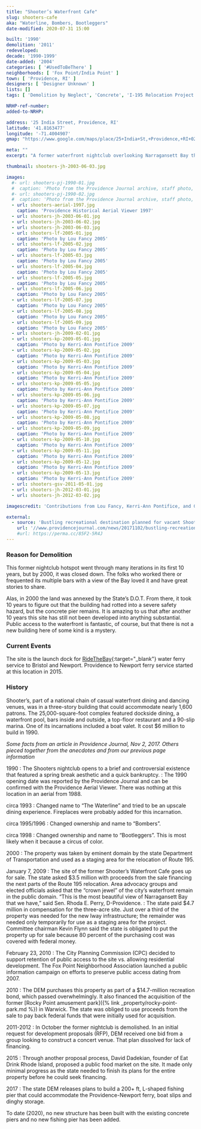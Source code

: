 ```yaml
---
title: "Shooter’s Waterfront Cafe"
slug: shooters-cafe
aka: "Waterline, Bombers, Bootleggers"
date-modified: 2020-07-31 15:00

built: '1990'
demolition: '2011'
redeveloped: 
decade: '1990-1999'
date-added: '2004'
categories: [ '#UsedToBeThere' ]
neighborhoods: [ 'Fox Point/India Point' ]
town: [ 'Providence, RI' ]
designers: [ 'Designer Unknown' ]
lists: []
tags: [ 'Demolition by Neglect', 'Concrete', 'I-195 Relocation Project' ]

NRHP-ref-number:
added-to-NRHP:

address: '25 India Street, Providence, RI'
latitude: '41.8163477'
longitude: '-71.4004907'
gmap: "https://www.google.com/maps/place/25+India+St,+Providence,+RI+02903/@41.8163477,-71.4004907,17z/data=!3m1!4b1!4m5!3m4!1s0x89e445476b875c2d:0x840f1bb0d4155718!8m2!3d41.8163477!4d-71.398302"

meta: ""
excerpt: "A former waterfront nightclub overlooking Narragansett Bay that operated under many different names in its 10 year lifespan"

thumbnail: shooters-jh-2003-06-03.jpg

images:
  #- url: shooters-pj-1990-01.jpg
  #  caption: 'Photo from the Providence Journal archive, staff photo, 1990'
  #- url: shooters-pj-1990-02.jpg
  #  caption: 'Photo from the Providence Journal archive, staff photo, 1990'
  - url: shooters-aerial-1997.jpg
    caption: 'Providence Historical Aerial Viewer 1997'
  - url: shooters-jh-2003-06-01.jpg
  - url: shooters-jh-2003-06-02.jpg
  - url: shooters-jh-2003-06-03.jpg
  - url: shooters-lf-2005-01.jpg
    caption: 'Photo by Lou Fancy 2005'
  - url: shooters-lf-2005-02.jpg
    caption: 'Photo by Lou Fancy 2005'
  - url: shooters-lf-2005-03.jpg
    caption: 'Photo by Lou Fancy 2005'
  - url: shooters-lf-2005-04.jpg
    caption: 'Photo by Lou Fancy 2005'
  - url: shooters-lf-2005-05.jpg
    caption: 'Photo by Lou Fancy 2005'
  - url: shooters-lf-2005-06.jpg
    caption: 'Photo by Lou Fancy 2005'
  - url: shooters-lf-2005-07.jpg
    caption: 'Photo by Lou Fancy 2005'
  - url: shooters-lf-2005-08.jpg
    caption: 'Photo by Lou Fancy 2005'
  - url: shooters-lf-2005-09.jpg
    caption: 'Photo by Lou Fancy 2005'
  - url: shooters-jh-2009-02-01.jpg
  - url: shooters-kp-2009-05-01.jpg
    caption: 'Photo by Kerri-Ann Pontifice 2009'
  - url: shooters-kp-2009-05-02.jpg
    caption: 'Photo by Kerri-Ann Pontifice 2009'
  - url: shooters-kp-2009-05-03.jpg
    caption: 'Photo by Kerri-Ann Pontifice 2009'
  - url: shooters-kp-2009-05-04.jpg
    caption: 'Photo by Kerri-Ann Pontifice 2009'
  - url: shooters-kp-2009-05-05.jpg
    caption: 'Photo by Kerri-Ann Pontifice 2009'
  - url: shooters-kp-2009-05-06.jpg
    caption: 'Photo by Kerri-Ann Pontifice 2009'
  - url: shooters-kp-2009-05-07.jpg
    caption: 'Photo by Kerri-Ann Pontifice 2009'
  - url: shooters-kp-2009-05-08.jpg
    caption: 'Photo by Kerri-Ann Pontifice 2009'
  - url: shooters-kp-2009-05-09.jpg
    caption: 'Photo by Kerri-Ann Pontifice 2009'
  - url: shooters-kp-2009-05-10.jpg
    caption: 'Photo by Kerri-Ann Pontifice 2009'
  - url: shooters-kp-2009-05-11.jpg
    caption: 'Photo by Kerri-Ann Pontifice 2009'
  - url: shooters-kp-2009-05-12.jpg
    caption: 'Photo by Kerri-Ann Pontifice 2009'
  - url: shooters-kp-2009-05-13.jpg
    caption: 'Photo by Kerri-Ann Pontifice 2009'
  - url: shooters-gsv-2011-05-01.jpg
  - url: shooters-jh-2012-03-01.jpg
  - url: shooters-jh-2012-03-02.jpg

imagescredit: 'Contributions from Lou Fancy, Kerri-Ann Pontifice, and Google Streetview'

external:
  - source: 'Bustling recreational destination planned for vacant Shooters site in Providence, Providence Journal'
    url: '//www.providencejournal.com/news/20171102/bustling-recreational-destination-planned-for-vacant-shooters-site-in-providence'
    #url: https://perma.cc/85F2-5R4J
---
```


### Reason for Demolition

This former nightclub hotspot went through many iterations in its first 10 years, but by 2000, it was closed down. The folks who worked there or frequented its multiple bars with a view of the Bay loved it and have great stories to share. 

Alas, in 2000 the land was annexed by the State’s D.O.T. From there, it took 10 years to figure out that the building had rotted into a severe safety hazard, but the concrete pier remains. It is amazing to us that after another 10 years this site has still not been developed into anything substantial. Public access to the waterfront is fantastic, of course, but that there is not a new building here of some kind is a mystery. 


### Current Events

The site is the launch dock for [RideTheBay](//www.ridethebayri.com/){:target="_blank"} water ferry service to Bristol and Newport. Providence to Newport ferry service started at this location in 2015. 


### History

Shooter’s, part of a national chain of casual waterfront dining and dancing venues, was in a three-story building that could accommodate nearly 1,600 patrons. The 25,000-square-foot complex featured dockside dining, a waterfront pool, bars inside and outside, a top-floor restaurant and a 90-slip marina. One of its incarnations included a boat valet. It cost $6 million to build in 1990.

_Some facts from an article in Providence Journal, Nov 2, 2017. Others pieced together from the anecdotes and from our previous page information_

1990
: The Shooters nightclub opens to a brief and controversial existence that featured a spring break aesthetic and a quick bankruptcy. 
: The 1990 opening date was reported by the Providence Journal and can be confirmed with the Providence Aerial Viewer. There was nothing at this location in an aerial from 1988. 

circa 1993
: Changed name to “The Waterline” and tried to be an upscale dining experience. Fireplaces were probably added for this incarnation. 

circa 1995/1996
: Changed ownership and name to “Bombers”.

circa 1998
: Changed ownership and name to “Bootleggers”. This is most likely when it because a circus of color. 

2000
: The property was taken by eminent domain by the state Department of Transportation and used as a staging area for the relocation of Route 195.

January 7, 2009
: The site of the former Shooter’s Waterfront Cafe goes up for sale. The state asked $3.5 million with proceeds from the sale financing the next parts of the Route 195 relocation. Area advocacy groups and elected officials asked that the “crown jewel” of the city’s waterfront remain in the public domain. “This is the most beautiful view of Narragansett Bay that we have,” said Sen. Rhoda E. Perry, D-Providence.
: The state paid $4.7 million in compensation for the three-acre site. Just over a third of the property was needed for the new Iway infrastructure; the remainder was needed only temporarily for use as a staging area for the project. Committee chairman Kevin Flynn said the state is obligated to put the property up for sale because 80 percent of the purchasing cost was covered with federal money. 

February 23, 2010
: The City Planning Commission (CPC) decided to support retention of public access to the site vs. allowing residential development. The Fox Point Neighborhood Association launched a public information campaign on efforts to preserve public access dating from 2007. 

2010
: The DEM purchases this property as part of a $14.7-million recreation bond, which passed overwhelmingly. It also financed the acquisition of the former [Rocky Point amusement park]({% link _property/rocky-point-park.md %}) in Warwick. The state was obliged to use proceeds from the sale to pay back federal funds that were initially used for acquisition.

2011-2012
: In October the former nightclub is demolished. In an initial request for development proposals (RFP), DEM received one bid from a group looking to construct a concert venue. That plan dissolved for lack of financing.

2015
: Through another proposal process, David Dadekian, founder of Eat Drink Rhode Island, proposed a public food market on the site. It made only minimal progress as the state needed to finish its plans for the entire property before he could seek financing.

2017
: The state DEM releases plans to build a 200+ ft, L-shaped fishing pier that could accommodate the Providence-Newport ferry, boat slips and dinghy storage.  

To date (2020), no new structure has been built with the existing concrete piers and no new fishing pier has been added.
 
